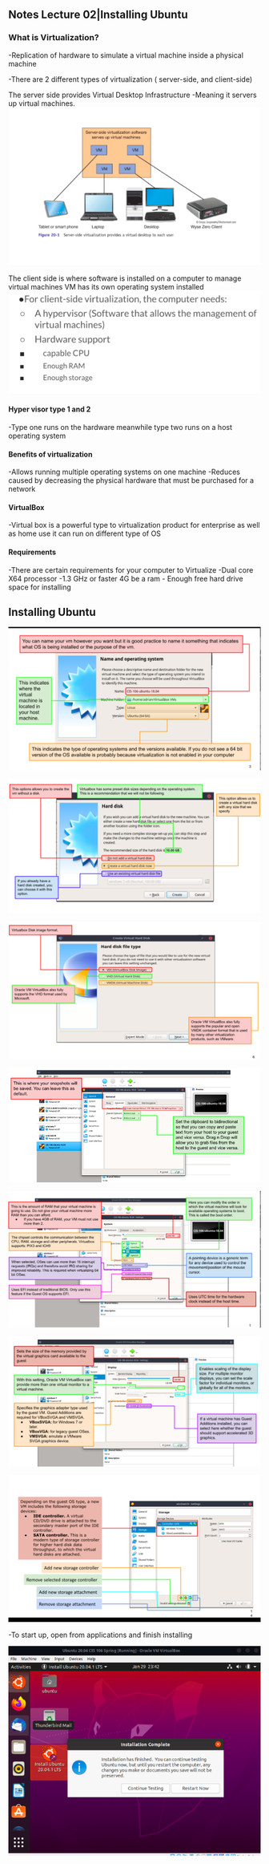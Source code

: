 <h2>Notes Lecture 02|Installing Ubuntu</h2>

 <h3>What is Virtualization?</h3> 
-Replication of hardware to simulate a virtual machine inside a physical machine 

-There are 2 different types of virtualization ( server-side, and client-side) 

The server side provides Virtual Desktop Infrastructure 
-Meaning it servers up virtual machines. 
![notes examples](download/../../images/server.png)

The client side is where software is installed on a computer to manage virtual machines
VM has its own operating system installed
![notes examples](download/../../images/client.png)

<h4>Hyper visor type 1 and 2 </h4>
-Type one runs on the hardware meanwhile type two runs on a host operating system

<h4>Benefits of virtualization</h4>
-Allows running multiple operating systems on one machine 
-Reduces caused by decreasing the physical hardware that must be purchased for a network

<h4>VirtualBox</h4>
-Virtual box is a powerful type to virtualization product for enterprise as well as home use it can run on different type of OS 

<h4>Requirements</h4>
-There are certain requirements for your computer to Virtualize 
-Dual core X64 processor 
-1.3 GHz or faster 4G be a ram 
- Enough free hard drive space for installing

<h2>Installing Ubuntu </h2>

![step 1 example](download/../../images/step1.png)

![step 2 example](download/../../images/step2.png)

![step 3 example](download/../../images/step3.png)

![step 4 example](download/../../images/step4.png)

![step 5 example](download/../../images/step5.png)

![step 6 example](download/../../images/step6.png)

![step 7 example](download/../../images/step7.png)

-To start up, open from applications and finish installing

![step 8 example](download/../../images/step8.png)



